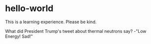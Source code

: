 # hello-world
This is a learning experience. Please be kind. 

What did President Trump's tweet about thermal neutrons say? 
  -"Low Energy! Sad!"
